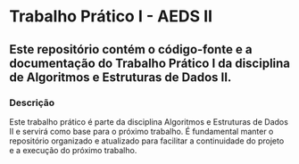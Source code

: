 # Trabalho Prático I - AEDS II

## Este repositório contém o código-fonte e a documentação do Trabalho Prático I da disciplina de Algoritmos e Estruturas de Dados II.

### Descrição
Este trabalho prático é parte da disciplina Algoritmos e Estruturas de Dados II e servirá como base para o próximo trabalho. É fundamental manter o repositório organizado e atualizado para facilitar a continuidade do projeto e a execução do próximo trabalho.
